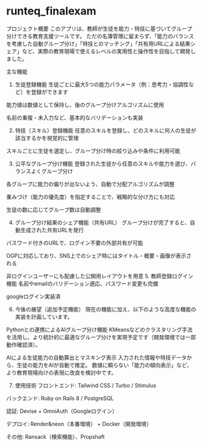 # runteq_finalexam
 プロジェクト概要
このアプリは、教師が生徒を能力・特技に基づいてグループ分けできる教育支援ツールです。
ただの名簿管理に留まらず、「能力のバランスを考慮した自動グループ分け」「特技とのマッチング」「共有用URLによる結果シェア」など、実際の教育現場で使えるレベルの実用性と操作性を目指して開発しました。

 主な機能
 1. 生徒登録機能
生徒ごとに最大5つの能力パラメータ（例：思考力・協調性など）を登録ができます

能力値は数値として保持し、後のグループ分けアルゴリズムに使用

名前の重複・未入力など、基本的なバリデーションも実装

 2. 特技（スキル）登録機能
任意のスキルを登録し、どのスキルに何人の生徒が該当するかを視覚的に管理

スキルごとに生徒を選定し、グループ分け時の絞り込みや条件に利用可能

 3. 公平なグループ分け機能
登録された生徒から任意のスキルや能力を選び、バランスよくグループ分け

各グループに能力の偏りが出ないよう、自動で分配アルゴリズムが調整

重みづけ（能力の優先度）を指定することで、戦略的な分け方にも対応

生徒の数に応じてグループ数は自動調整

 4. グループ分け結果のシェア機能（共有URL）
グループ分けが完了すると、自動生成された共有URLを発行

パスワード付きのURLで、ログイン不要の外部共有が可能

OGPに対応しており、SNS上でのシェア時にはタイトル・概要・画像が表示される

非ログインユーザーにも配慮した公開用レイアウトを用意
 5. 教師登録ログイン機能
 名前やemailのバリデーション適応、パスワード変更も完備

 googleログイン実装済

 6. 今後の展望（追加予定機能）
現在の機能に加え、以下のような高度な機能の実装を計画しています。

Pythonとの連携によるAIグループ分け機能
KMeansなどのクラスタリング手法を活用し、より統計的に最適なグループ分けを実現予定です（開発環境では一部動作確認済）。

AIによる生徒能力の自動算出とマスキング表示
入力された情報や特技データから、生徒の能力をAIが自動で推定。
数値に頼らない「能力の傾向表示」など、より教育現場向けの表現に改良を検討中です。

7. 使用技術
フロントエンド: Tailwind CSS / Turbo / Stimulus

バックエンド: Ruby on Rails 8 / PostgreSQL

認証: Devise + OmniAuth（Googleログイン）

デプロイ: Render&neon（本番環境） + Docker（開発環境）

その他: Ransack（検索機能）、Propshaft


